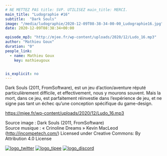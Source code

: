 ```yaml
---
# NE METTEZ PAS title: SVP. UTILISEZ main_title: MERCI.
main_title: "Ludographie #16"
subtitle:  "Dark Souls"
image: "/media/ludographie/2020-12-09T08-38-34-00-00_Ludographie16.jpg"
date: 2020-12-09T08:38:34+00:00

episode_mp3: "http://mjee.fr/wp-content/uploads/2020/12/Ludo_16.mp3"
author: "Mathieu Goux"
duration: "0"
people_link: 
  - name: Mathieu Goux
    key: mathieugoux


is_explicit: no
---
```


<PodcastHeader/>

<!-- ECRIRE LA DESCRIPTION DE L'EPISODE SOUS CETTE LIGNE -->
<p>Dark Souls (2011, FromSoftware), est un jeu d’action/aventure réputé particulièrement difficile, et effectivement, nous y mourons souvent. Mais la mort, dans ce jeu, est parfaitement réinvestie dans l’expérience de jeu, et ne signe pas tant un échec qu’une conception spécifique du game-design.</p>
<p></p>

<a href="https://mjee.fr/wp-content/uploads/2020/12/Ludo_16.mp3" rel="nofollow">https://mjee.fr/wp-content/uploads/2020/12/Ludo_16.mp3</a>
 
<p>Source image : Dark Souls (2011, FromSoftware)<br>
Source musique : «&nbsp;Crinoline Dreams&nbsp;» Kevin MacLeod (<a title="http://incompetech.com/" href="http://incompetech.com/" rel="nofollow">http://incompetech.com/</a>) Licensed under Creative Commons: By Attribution 4.0 License</p>


<tr>
<td><a href="https://twitter.com/Gouximan" rel="nofollow"><img src="https://ludographiepodcast.files.wordpress.com/2020/08/logo_twitter-1.png?w=750" alt="logo_twitter"></a></td>
<td><a href="http://fr.tipeee.com/calvinball" rel="nofollow"><img src="https://ludographiepodcast.files.wordpress.com/2020/08/logo_tipee-1.png?w=750" alt="logo_tipee"></a></td>
<td><a href="https://discord.com/invite/4RnA9v7" rel="nofollow"><img src="https://ludographiepodcast.files.wordpress.com/2020/08/logo_discord-1.png?w=750" alt="logo_discord"></a></td>
</tr>


			 
			
			

